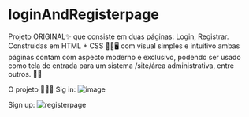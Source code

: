 # loginAndRegisterpage
Projeto ORIGINAL✨ que consiste em duas páginas: Login, Registrar. Construidas em HTML + CSS 👨‍💻🖥 
com visual simples e intuitivo ambas páginas contam com aspecto moderno e exclusivo, podendo ser usado como tela
de entrada para um sistema /site/área administrativa, entre outros. 🐱‍👤


O projeto 👩‍💻🙌
Sig in:
![image](https://user-images.githubusercontent.com/70527896/151429828-75ebe1c4-441e-4430-8f7b-91567bffc599.png)

Sign up:
![registerpage](https://user-images.githubusercontent.com/70527896/151428954-8407322d-41c8-44e9-9c26-46998910a06b.png)

